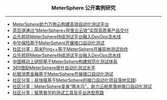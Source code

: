 <h3 align="center">MeterSphere 公开案例研究</h3>

------------------------------

- [MeterSphere助力万物云构建高效自动化测试平台](https://blog.fit2cloud.com/?p=20cd640b-e935-47dc-a5ec-05d413c9a313)
- [茶百道通过“MeterSphere+阿里云云效”实现高质量产品交付](https://blog.fit2cloud.com/?p=caa0491f-0e03-4b26-afd7-721a8215fdd2)
- [众乐邦将MeterSphere持续测试平台融入DevOps流水线](https://blog.fit2cloud.com/?p=73d8d966-a500-422b-bdcd-3bee9491c52e)
- [中华保险基于MeterSphere开展接口自动化测试](https://blog.fit2cloud.com/?p=7477926a-c43d-4615-89f0-01f466a89e74)
- [社区分享｜简米Ping++基于MeterSphere开展异地测试协作](https://blog.fit2cloud.com/?p=65f4a482-7f12-45c1-ba14-c7dc287410bb)
- [众乐邦将MeterSphere持续测试平台融入DevOps流水线](https://blog.fit2cloud.com/?p=73d8d966-a500-422b-bdcd-3bee9491c52e)
- [中国移动上研院基于MeterSphere构建规范化测试体系](https://blog.fit2cloud.com/?p=3465)
- [360借助MeterSphere提升自动化测试水平](https://blog.fit2cloud.com/?p=2366)
- [杭银消费金融基于MeterSphere开展接口自动化测试](https://blog.fit2cloud.com/?p=27d0330c-6b20-47e6-8e51-99885c4cc473)
- [社区分享｜易快报基于MeterSphere的接口自动化项目落地实践](https://blog.fit2cloud.com/?p=cf3c6a38-5012-4b0c-928f-95ddfc755808))
- [社区分享｜MeterSphere变身“啄木鸟”，助力云帐房落地接口自动化测试](https://blog.fit2cloud.com/?p=41a1014c-98f6-4fbd-9ded-d6dc824cded7)
- [社区分享｜智慧普华的测试工具及平台选型思路](https://blog.fit2cloud.com/?p=1648526e-a3e9-4c71-8ff0-11a5a1e18a90)

